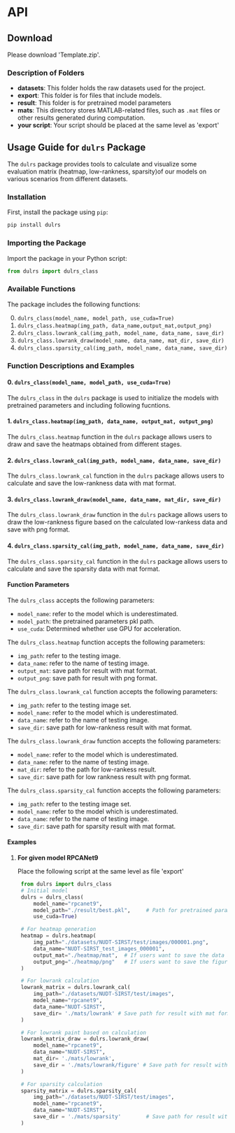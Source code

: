 # API

## Download 

Please download 'Template.zip'.

### Description of Folders

- **datasets**: This folder holds the raw datasets used for the project. 
- **export**: This folder is for files that include models.
- **result**: This folder is for pretrained model parameters
- **mats**: This directory stores MATLAB-related files, such as `.mat` files or other results generated during computation.
- **your script**: Your script should be placed at the same level as 'export'

## Usage Guide for `dulrs` Package

The `dulrs` package provides tools to calculate and visualize some evaluation matrix (heatmap, low-rankness, sparsity)of our models on various scenarios from different datasets.

### Installation

First, install the package using `pip`:

```bash
pip install dulrs
```

### Importing the Package

Import the package in your Python script:

```python
from dulrs import dulrs_class
```

### Available Functions

The package includes the following functions:

0. `dulrs_class(model_name, model_path, use_cuda=True)`
1. `dulrs_class.heatmap(img_path, data_name,output_mat,output_png)`
2. `dulrs_class.lowrank_cal(img_path, model_name, data_name, save_dir)`
3. `dulrs_class.lowrank_draw(model_name, data_name, mat_dir, save_dir)`
4. `dulrs_class.sparsity_cal(img_path, model_name, data_name, save_dir)`

### Function Descriptions and Examples

#### 0. `dulrs_class(model_name, model_path, use_cuda=True)`
The `dulrs_class` in the `dulrs` package is used to initialize the models with pretrained parameters and including following fucntions.

#### 1. `dulrs_class.heatmap(img_path, data_name, output_mat, output_png)`

The `dulrs_class.heatmap` function in the `dulrs` package allows users to draw and save the heatmaps obtained from different stages.

#### 2. `dulrs_class.lowrank_cal(img_path, model_name, data_name, save_dir)`

The `dulrs_class.lowrank_cal` function in the `dulrs` package allows users to calculate and save the low-rankness data with mat format.

#### 3. `dulrs_class.lowrank_draw(model_name, data_name, mat_dir, save_dir)`

The `dulrs_class.lowrank_draw` function in the `dulrs` package allows users to draw the low-rankness figure based on the calculated low-rankess data and save with png format.

#### 4. `dulrs_class.sparsity_cal(img_path, model_name, data_name, save_dir)`

The `dulrs_class.sparsity_cal` function in the `dulrs` package allows users to calculate and save the sparsity data with mat format.


#### Function Parameters

The `dulrs_class` accepts the following parameters:
- `model_name`: refer to the model which is underestimated.
- `model_path`: the pretrained parameters pkl path.
- `use_cuda`: Determined whether use GPU for acceleration.

The `dulrs_class.heatmap` function accepts the following parameters:
- `img_path`: refer to the testing image.
- `data_name`: refer to the name of testing image.
- `output_mat`: save path for result with mat format.
- `output_png`: save path for result with png format.

The `dulrs_class.lowrank_cal` function accepts the following parameters:
- `img_path`: refer to the testing image set.
- `model_name`: refer to the model which is underestimated.
- `data_name`: refer to the name of testing image.
- `save_dir`: save path for low-rankness result with mat format.

The `dulrs_class.lowrank_draw` function accepts the following parameters:
- `model_name`: refer to the model which is underestimated.
- `data_name`: refer to the name of testing image.
- `mat_dir`: refer to the path for low-rankess result.
- `save_dir`: save path for low rankness result with png format.

The `dulrs_class.sparsity_cal` function accepts the following parameters:
- `img_path`: refer to the testing image set.
- `model_name`: refer to the model which is underestimated.
- `data_name`: refer to the name of testing image.
- `save_dir`: save path for sparsity result with mat format.

#### Examples

1. **For given model RPCANet9**

    Place the following script at the same level as file 'export' 

   ```python
    from dulrs import dulrs_class
    # Initial model
    dulrs = dulrs_class(
        model_name="rpcanet9", 
        model_path="./result/best.pkl",     # Path for pretrained parameters
        use_cuda=True)

    # For heatmap generation
    heatmap = dulrs.heatmap(
        img_path="./datasets/NUDT-SIRST/test/images/000001.png",
        data_name="NUDT-SIRST_test_images_000001",
        output_mat="./heatmap/mat",  # If users want to save the data as mat format. Default=None
        output_png="./heatmap/png"   # If users want to save the figure as png format. Default=None
    )

    # For lowrank calculation
    lowrank_matrix = dulrs.lowrank_cal(
        img_path="./datasets/NUDT-SIRST/test/images",
        model_name="rpcanet9",
        data_name="NUDT-SIRST",
        save_dir= './mats/lowrank' # Save path for result with mat format
    )

    # For lowrank paint based on calculation
    lowrank_matrix_draw = dulrs.lowrank_draw(
        model_name="rpcanet9",
        data_name="NUDT-SIRST",
        mat_dir= './mats/lowrank',         
        save_dir = './mats/lowrank/figure' # Save path for result with png format
    )

    # For sparsity calculation
    sparsity_matrix = dulrs.sparsity_cal(
        img_path="./datasets/NUDT-SIRST/test/images",
        model_name="rpcanet9",
        data_name="NUDT-SIRST",
        save_dir = './mats/sparsity'        # Save path for result with mat format
    )
   ```

